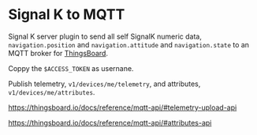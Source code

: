 # Signal K to MQTT

Signal K server plugin to send all self SignalK numeric data, `navigation.position` and `navigation.attitude` and `navigation.state` to an MQTT broker for [ThingsBoard](https://thingsboard.io).

Coppy the `$ACCESS_TOKEN` as usernane.

Publish telemetry, `v1/devices/me/telemetry`, and attributes, `v1/devices/me/attributes`.

https://thingsboard.io/docs/reference/mqtt-api/#telemetry-upload-api

https://thingsboard.io/docs/reference/mqtt-api/#attributes-api
